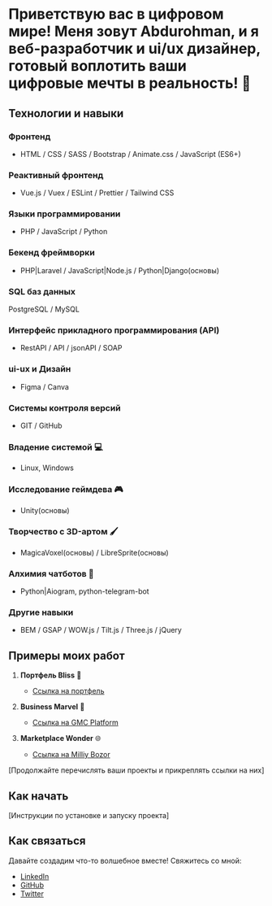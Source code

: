 # Приветствую вас в цифровом мире! Меня зовут Abdurohman, и я веб-разработчик и ui/ux дизайнер, готовый воплотить ваши цифровые мечты в реальность! 🚀


## Технологии и навыки

### Фронтенд
- HTML / CSS / SASS / Bootstrap / Animate.css / JavaScript (ES6+) 

### Реактивный фронтенд
- Vue.js / Vuex / ESLint / Prettier / Tailwind CSS

### Языки программировании 
- PHP / JavaScript / Python

### Бекенд фреймворки
- PHP|Laravel / JavaScript|Node.js / Python|Django(основы)

### SQL баз данных 
PostgreSQL / MySQL

### Интерфейс прикладного программирования (API)
- RestAPI / API / jsonAPI / SOAP

### ui-ux и Дизайн
- Figma / Canva

### Системы контроля версий
- GIT / GitHub

### Владение системой 💻
- Linux, Windows

### Исследование геймдева 🎮
- Unity(основы)

### Творчество с 3D-артом 🖌️
- MagicaVoxel(основы) / LibreSprite(основы)

### Алхимия чатботов 🤖
- Python|Aiogram, python-telegram-bot

### Другие навыки
- BEM / GSAP / WOW.js / Tilt.js / Three.js / jQuery

## Примеры моих работ

1. **Портфель Bliss** 🚀
   - [Ссылка на портфель](https://www.figma.com/file/nPHR78zA4EXnvXYktQjdFI/Portfolio-2.0?type=design&t=qUZge2hivr69mAGD-6)

2. **Business Marvel** 💼
   - [Ссылка на GMC Platform](https://www.figma.com/file/xhct8vrenqaNsB9nvMZnpY/GMC-Community?type=design&t=qUZge2hivr69mAGD-6)

3. **Marketplace Wonder** 🌐
   - [Ссылка на Milliy Bozor](https://www.figma.com/file/oMD4gUjgDSWlaxidqkMv7e/MilliyBozor?type=design&t=qUZge2hivr69mAGD-6)

[Продолжайте перечислять ваши проекты и прикреплять ссылки на них]

## Как начать

[Инструкции по установке и запуску проекта]

## Как связаться

Давайте создадим что-то волшебное вместе! Свяжитесь со мной:

- [LinkedIn](https://www.linkedin.com/in/abdurohmankarim/)
- [GitHub](https://github.com/abdurohman-karim)
- [Twitter](https://twitter.com/abdurohmankarim)
